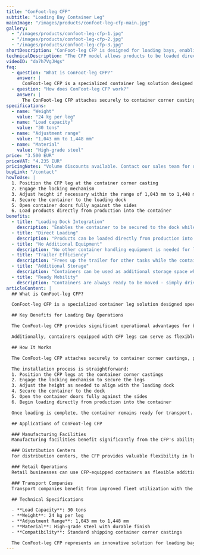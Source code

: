 ```yaml
---
title: "ConFoot-leg CFP"
subtitle: "Loading Bay Container Leg"
mainImage: "/images/products/confoot-leg-cfp-main.jpg"
gallery:
  - "/images/products/confoot-leg-cfp-1.jpg"
  - "/images/products/confoot-leg-cfp-2.jpg"
  - "/images/products/confoot-leg-cfp-3.jpg"
shortDescription: "ConFoot-leg CFP is designed for loading bays, enabling the container to be secured to the dock while allowing the doors to open fully against the sides."
technicalDescription: "The CFP model allows products to be loaded directly from production into the container without intermediate storage, and no other container handling equipment is needed."
videoID: "da7h7VgJHgs"
faq:
  - question: "What is ConFoot-leg CFP?"
    answer: |
      ConFoot-leg CFP is a specialized container leg solution designed specifically for loading bay operations. The CFP model enables containers to be secured to loading docks while allowing the doors to open fully against the sides, creating a seamless integration between the container and the facility. This innovative solution transforms shipping containers into efficient extensions of your loading bay, eliminating the need for intermediate storage and additional handling equipment.
  - question: "How does ConFoot-leg CFP work?"
    answer: |
      The ConFoot-leg CFP attaches securely to container corner castings, providing stable support while the container is positioned at a loading dock. The legs feature an adjustment range of 1,043 mm to 1,448 mm, allowing for precise alignment with various loading dock heights. Each leg weighs 24 kg, making them manageable for operators to handle, while the system provides a substantial load capacity of 30 tons.
specifications:
  - name: "Weight"
    value: "24 kg per leg"
  - name: "Load capacity"
    value: "30 tons"
  - name: "Adjustment range"
    value: "1,043 mm to 1,448 mm"
  - name: "Material"
    value: "High-grade steel"
price: "3.500 EUR"
priceVAT: "4.235 EUR"
pricingNotes: "Volume discounts available. Contact our sales team for details."
buyLink: "/contact"
howToUse: |
  1. Position the CFP leg at the container corner casting
  2. Engage the locking mechanism
  3. Adjust height if necessary within the range of 1,043 mm to 1,448 mm
  4. Secure the container to the loading dock
  5. Open container doors fully against the sides
  6. Load products directly from production into the container
benefits:
  - title: "Loading Dock Integration"
    description: "Enables the container to be secured to the dock while allowing doors to open fully against the sides"
  - title: "Direct Loading"
    description: "Products can be loaded directly from production into the container without intermediate storage"
  - title: "No Additional Equipment"
    description: "No other container handling equipment is needed for loading operations"
  - title: "Trailer Efficiency"
    description: "Frees up the trailer for other tasks while the container remains at the loading dock"
  - title: "Additional Storage"
    description: "Containers can be used as additional storage space when not in transit"
  - title: "Ready Mobility"
    description: "Containers are always ready to be moved - simply drive the trailer under the container to continue the journey"
articleContent: |
  ## What is ConFoot-leg CFP?

  ConFoot-leg CFP is a specialized container leg solution designed specifically for loading bay operations. The CFP model enables containers to be secured to loading docks while allowing the doors to open fully against the sides, creating a seamless integration between the container and the facility. This innovative solution transforms shipping containers into efficient extensions of your loading bay, eliminating the need for intermediate storage and additional handling equipment.

  ## Key Benefits for Loading Bay Operations

  The ConFoot-leg CFP provides significant operational advantages for businesses that regularly load and unload shipping containers. By securing containers directly to the loading dock, you can free up trailers for other tasks, optimizing your fleet utilization and reducing waiting times. Products can be loaded directly from production into the container without intermediate storage, streamlining your logistics process and reducing handling costs.

  Additionally, containers equipped with CFP legs can serve as flexible additional storage space when not in transit. They remain ready to be moved at any time - simply drive a trailer under the container, and the journey continues. This versatility makes the CFP an ideal solution for businesses looking to enhance their loading bay efficiency and storage capacity.

  ## How It Works

  The ConFoot-leg CFP attaches securely to container corner castings, providing stable support while the container is positioned at a loading dock. The legs feature an adjustment range of 1,043 mm to 1,448 mm, allowing for precise alignment with various loading dock heights. Each leg weighs 24 kg, making them manageable for operators to handle, while the system provides a substantial load capacity of 30 tons.

  The installation process is straightforward:
  1. Position the CFP legs at the container corner castings
  2. Engage the locking mechanism to secure the legs
  3. Adjust the height as needed to align with the loading dock
  4. Secure the container to the dock
  5. Open the container doors fully against the sides
  6. Begin loading directly from production into the container

  Once loading is complete, the container remains ready for transport. When a trailer is available, it can simply be driven under the container, the legs removed, and the journey continued without any intermediate handling steps.

  ## Applications of ConFoot-leg CFP

  ### Manufacturing Facilities
  Manufacturing facilities benefit significantly from the CFP's ability to create a seamless extension of the production area. By positioning containers directly at loading bays, products can move straight from the production line into shipping containers, eliminating intermediate storage and reducing handling costs. This direct loading approach minimizes the risk of damage and streamlines the logistics process.

  ### Distribution Centers
  For distribution centers, the CFP provides valuable flexibility in loading operations. Containers can be positioned at loading bays for extended periods, allowing for efficient loading as products become available. This approach reduces the pressure to load containers within tight timeframes when trailers are waiting, optimizing both labor utilization and transportation resources.

  ### Retail Operations
  Retail businesses can use CFP-equipped containers as flexible additional storage during peak seasons. Containers can be positioned at loading docks for direct receiving of goods, then moved to storage areas when full. This approach provides cost-effective additional capacity without the need for permanent facility expansion.

  ### Transport Companies
  Transport companies benefit from improved fleet utilization with the CFP system. Trailers can drop containers at customer locations and immediately continue to their next assignment, rather than waiting for loading/unloading operations. This efficiency can significantly increase the productive capacity of existing trailer fleets.

  ## Technical Specifications

  - **Load Capacity**: 30 tons
  - **Weight**: 24 kg per leg
  - **Adjustment Range**: 1,043 mm to 1,448 mm
  - **Material**: High-grade steel with durable finish
  - **Compatibility**: Standard shipping container corner castings

  The ConFoot-leg CFP represents an innovative solution for loading bay operations, offering businesses a way to optimize their logistics processes, improve resource utilization, and create flexible additional storage capacity. By enabling direct loading from production into containers and freeing up trailers for other tasks, the CFP helps businesses achieve greater efficiency and cost-effectiveness in their container handling operations.
---
```

